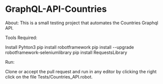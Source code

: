 # GraphQL-API-Countries
About:
This is a small testing project that automates the Countries Graphql API.

Tools Required:

Install Pyhton3
pip install robotframework
pip install --upgrade robotframework-seleniumlibrary
pip install RequestsLibrary

Run:

Clone or accept the pull request and run in any editor by clicking the right click on the file Tests/Countries_API.robot.
